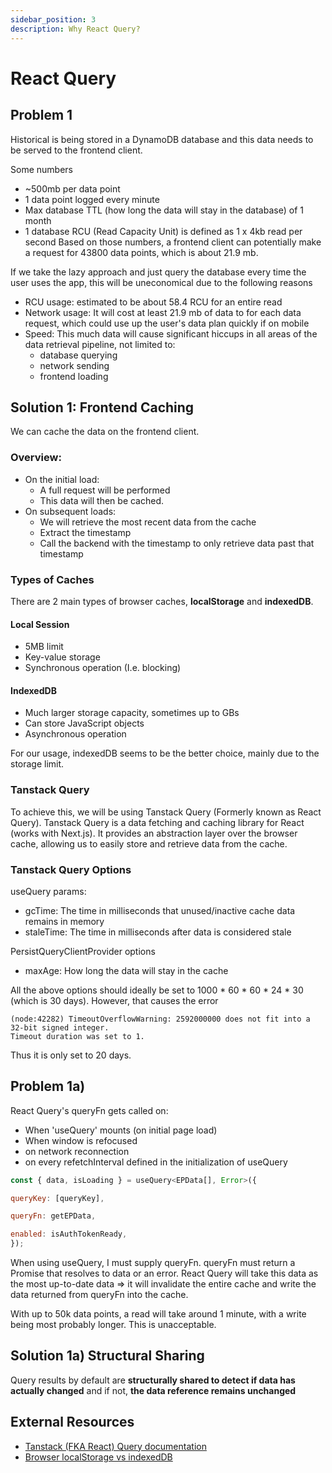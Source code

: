 ```yaml
---
sidebar_position: 3
description: Why React Query?
---
```


# React Query

## Problem 1
Historical is being stored in a DynamoDB database and this data needs to be served to the frontend client.

Some numbers
- ~500mb per data point
- 1 data point logged every minute
- Max database TTL (how long the data will stay in the database) of 1 month
- 1 database RCU (Read Capacity Unit) is defined as 1 x 4kb read per second
Based on those numbers, a frontend client can potentially make a request for 43800 data points, which is about 21.9 mb.

If we take the lazy approach and just query the database every time the user uses the app, this will be uneconomical due to the following reasons
- RCU usage: estimated to be about 58.4 RCU for an entire read
- Network usage: It will cost at least 21.9 mb of data to for each data request, which could use up the user's data plan quickly if on mobile
- Speed: This much data will cause significant hiccups in all areas of the data retrieval pipeline, not limited to:
	- database querying
	- network sending
	- frontend loading

## Solution 1: Frontend Caching
We can cache the data on the frontend client. 

### Overview:
- On the initial load:
	- A full request will be performed
	- This data will then be cached.
- On subsequent loads:
	- We will retrieve the most recent data from the cache
	- Extract the timestamp
	- Call the backend with the timestamp to only retrieve data past that timestamp

### Types of Caches
There are 2 main types of browser caches, **localStorage** and **indexedDB**.
#### Local Session
- 5MB limit
- Key-value storage
- Synchronous operation (I.e. blocking)
#### IndexedDB
- Much larger storage capacity, sometimes up to GBs
- Can store JavaScript objects
- Asynchronous operation

For our usage, indexedDB seems to be the better choice, mainly due to the storage limit.

### Tanstack Query
To achieve this, we will be using Tanstack Query (Formerly known as React Query). Tanstack Query is a data fetching and caching library for React (works with Next.js). It provides an abstraction layer over the browser cache, allowing us to easily store and retrieve data from the cache.

### Tanstack Query Options
useQuery params:
- gcTime: The time in milliseconds that unused/inactive cache data remains in memory
- staleTime: The time in milliseconds after data is considered stale

PersistQueryClientProvider options
- maxAge: How long the data will stay in the cache

All the above options should ideally be set to 1000 * 60 * 60 * 24 * 30 (which is 30 days). However, that causes the error
```
(node:42282) TimeoutOverflowWarning: 2592000000 does not fit into a 32-bit signed integer.
Timeout duration was set to 1.
```
Thus it is only set to 20 days.


## Problem 1a)

React Query's queryFn gets called on:
- When 'useQuery' mounts (on initial page load)
- When window is refocused
- on network reconnection
- on every refetchInterval defined in the initialization of useQuery
```javascript
const { data, isLoading } = useQuery<EPData[], Error>({

queryKey: [queryKey],

queryFn: getEPData,

enabled: isAuthTokenReady,
});
```

When using useQuery, I must supply queryFn. queryFn must return a Promise that resolves to data or an error. React Query will take this data as the most up-to-date data => it will invalidate the entire cache and write the data returned from queryFn into the cache.

With up to 50k data points, a read will take around 1 minute, with a write being most probably longer. This is unacceptable. 


## Solution 1a) Structural Sharing
Query results by default are **structurally shared to detect if data has actually changed** and if not, **the data reference remains unchanged**


## External Resources
- [Tanstack (FKA React) Query documentation](https://tanstack.com/query/latest/docs/react/reference/useQuery)
- [Browser localStorage vs indexedDB](https://browsee.io/blog/unleashing-the-power-a-comparative-analysis-of-indexdb-local-storage-and-session-storage/)
